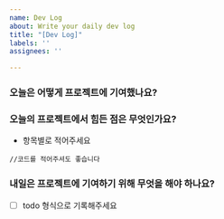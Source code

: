 ```yaml
---
name: Dev Log
about: Write your daily dev log
title: "[Dev Log]"
labels: ''
assignees: ''

---
```


### 오늘은 어떻게 프로젝트에 기여했나요?

### 오늘의 프로젝트에서 힘든 점은 무엇인가요?
- 항목별로 적어주세요

```//코드를 적어주셔도 좋습니다```

### 내일은 프로젝트에 기여하기 위해 무엇을 해야 하나요?
- [ ] todo 형식으로 기록해주세요
